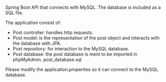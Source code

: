 Spring Boot API that connects with MySQL. The database is included as a SQL file.

The application consist of:
* Post controller: handles http requests.
* Post model: is the representation of the post object and interacts with the database with JPA.
* Post repository: for interaction to the MySQL database.
* Post database: the post database is ment to be imported in phpMyAdmin. post_database.sql

Please modify the application.properties so it can connect to the MySQL database.
